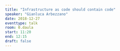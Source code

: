 ```yaml
---
title: "Infrastructure as code should contain code"
speaker: "Gianluca Arbezzano"
date: 2018-12-27
eventtype: talk
room: 0.daula
start: 11:20
end: 12:15
draft: false
---
```



